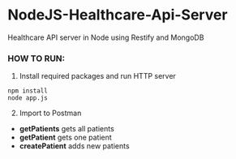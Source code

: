 # NodeJS-Healthcare-Api-Server
Healthcare API server in Node using Restify and MongoDB

 ### HOW TO RUN:
1. Install required packages and run HTTP server
```console
npm install
node app.js
```
2. Import  to Postman
- **getPatients** gets all patients
- **getPatient** gets one patient
- **createPatient** adds new patients
